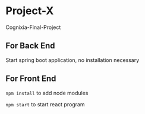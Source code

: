 # Project-X
Cognixia-Final-Project
## For Back End
Start spring boot application, no installation necessary

## For Front End
`npm install` to add node modules

`npm start` to start react program

